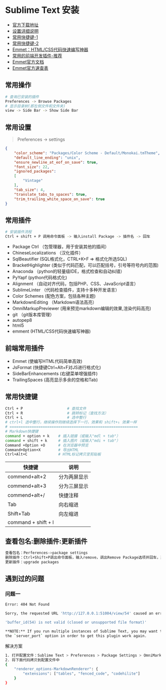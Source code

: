 # Sublime Text 安装

* [官方下载地址](http://www.sublimetext.com/3)
* [设置详细说明](http://www.cnblogs.com/pdq-phper/p/5093486.html)
* [常用快捷键-1](http://blog.csdn.net/cywosp/article/details/31791881)
* [常用快捷键-2](http://www.codesec.net/view/219715.html)
* [Emmet：HTML/CSS代码快速编写神器](http://www.iteye.com/news/27580)
* [常用的前端开发插件-推荐](http://www.cnblogs.com/hykun/p/sublimeText3.html)
* [Emmet官方文档](https://docs.emmet.io/)
* [Emmet官方速查表](https://docs.emmet.io/cheat-sheet/)

## 常用操作
```sh
# 查询已安装的插件
Preferences -> Browse Packages
# 显示目录树(即左侧文件和文件夹)
view -> Side Bar -> Show Side Bar
```

## 常用设置

> Preferences -> settings

```json
{
	"color_scheme": "Packages/Color Scheme - Default/Monokai.tmTheme",
	"default_line_ending": "unix",
	"ensure_newline_at_eof_on_save": true,
	"font_size": 22,
	"ignored_packages":
	[
		"Vintage"
	],
	"tab_size": 4,
	"translate_tabs_to_spaces": true,
	"trim_trailing_white_space_on_save": true
}
```

## 常用插件

```sh
# 安装插件流程
Ctrl + shift + P 调用命令面板 -> 输入install Package -> 插件名 -> 回车
```

- Package Ctrl  （包管理器，用于安装其他的插间）
- ChineseLocalizations  （汉化插件）
- SqlBeautifier     (SQL格式化，CTRL+K+F => 格式化所选SQL)
- BracketHighlighter    (类似于代码匹配，可以匹配括号，引号等符号内的范围)
- Anaconda  （python的轻量级IDE，格式检查和自动纠错）
- PyYapf    (python代码格式化)
- Alignment （自动对齐代码，包括PHP、CSS、JavaScript语言）
- SublimeLinter （代码检查插件，支持十多种开发语言）
- Color Schemes (配色方案，包括各种主题)
- MarkdownEditing （Markdown语法高亮）
- OmniMarkupPreviewer   (用来预览markdown编辑的效果,渲染代码高亮)
- git （git版本库管理）
- autopep8
- html5
- emment  (HTML/CSS代码快速编写神器)

## 前端常用插件

- Emmet 	(使编写HTML代码简单高效)
- JsFormat	(快捷键Ctrl+Alt+F对JS进行格式化)
- SideBarEnhancements 	(右键菜单增强插件)
- TrailingSpaces  		(高亮显示多余的空格和Tab)

## 常用快捷键
```sh
Ctrl + P                    # 查找文件
Ctrl + R                    # 跳转标记（查找方法）
Ctrl + L                    # 选中整行
# ctrl+l 选中整行，继续操作则继续选择下一行，效果和 shift+↓ 效果一样
# ==========================================================
# Markdown快捷键
command + option + k    # 插入链接（或输入"mdl + tab"）
command + shift + k     # 插入图片（或输入"mdi + tab"）
Command +Option +O      # 在浏览器中预览
Command+Option+X        # 导出HTML
Ctrl+Alt+C              # HTML标记拷贝至剪贴板
```

| 快捷键 | 说明 |
| ---- | ---- |
| commend+alt+2  | 分为两屏显示 | 
| commend+alt+3  | 分为三屏显示 | 
| commend+alt+/  | 快捷注释 | 
| Tab  | 向右缩进 | 
| Shift+Tab  | 向左缩进 | 
| command + shift + l |  | 



## 查看包名:删除插件:更新插件
```sh
查看包名：Perferences->package settings
删除插件：Ctrl+Shift+P调出命令面板，输入remove，调出Remove Package选项并回车，选择要删除的插件即可
更新插件：upgrade packages
```

## 遇到过的问题

### 问题一
```sh
Error: 404 Not Found

Sorry, the requested URL 'http://127.0.0.1:51004/view/54' caused an error:

'buffer_id(54) is not valid (closed or unsupported file format)'

**NOTE:** If you run multiple instances of Sublime Text, you may want to adjust
the `server_port` option in order to get this plugin work again.
```
解决方案
```sh
1. 打开配置文件：Sublime Text > Preferences > Package Settings > OmniMarkupPreviewer > Settings - User
2. 将下面代码拷贝到配置文件中
{
    "renderer_options-MarkdownRenderer": {
        "extensions": ["tables", "fenced_code", "codehilite"]
    }
}
```
